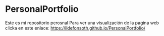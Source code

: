 # PersonalPortfolio
Este es mi repositorio perosnal
Para ver una visualización de la pagina web clicka en este enlace: https://ildefonsoth.github.io/PersonalPortfolio/
